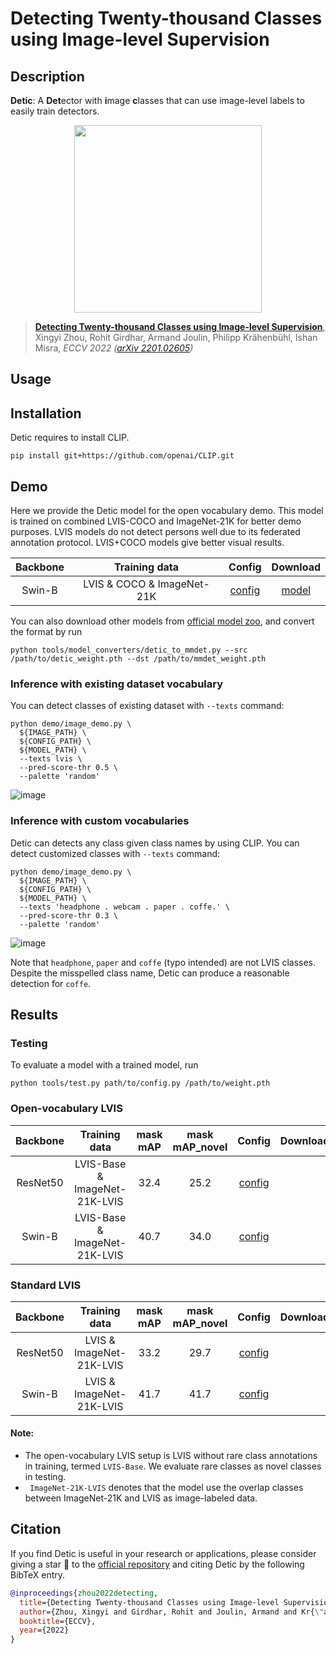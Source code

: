 # Detecting Twenty-thousand Classes using Image-level Supervision

## Description

**Detic**: A **Det**ector with **i**mage **c**lasses that can use image-level labels to easily train detectors.

<p align="center"> <img src='https://github.com/facebookresearch/Detic/blob/main/docs/teaser.jpeg?raw=true' align="center" height="300px"> </p>

> [**Detecting Twenty-thousand Classes using Image-level Supervision**](http://arxiv.org/abs/2201.02605),
> Xingyi Zhou, Rohit Girdhar, Armand Joulin, Philipp Krähenbühl, Ishan Misra,
> *ECCV 2022 ([arXiv 2201.02605](http://arxiv.org/abs/2201.02605))*

## Usage

<!-- For a typical model, this section should contain the commands for training and testing. You are also suggested to dump your environment specification to env.yml by `conda env export > env.yml`. -->

## Installation

Detic requires to install CLIP.

```shell
pip install git+https://github.com/openai/CLIP.git
```

## Demo

Here we provide the Detic model for the open vocabulary demo.  This model is trained on combined LVIS-COCO and ImageNet-21K for better demo purposes. LVIS models do not detect persons well due to its federated annotation protocol. LVIS+COCO models give better visual results.

| Backbone |         Training data          |                                Config                                 |                                                                                      Download                                                                                      |
| :------: | :----------------------------: | :-------------------------------------------------------------------: | :--------------------------------------------------------------------------------------------------------------------------------------------------------------------------------: |
|  Swin-B  | LVIS  &  COCO  &  ImageNet-21K | [config](./configs/detic_centernet2_swin-b_fpn_4x_lvis_coco_in21k.py) | [model](https://download.openmmlab.com/mmdetection/v3.0/detic/detic_centernet2_swin-b_fpn_4x_lvis-coco-in21k/detic_centernet2_swin-b_fpn_4x_lvis-coco-in21k_20230120-0d301978.pth) |

You can also download other models from  [official model zoo](https://github.com/facebookresearch/Detic/blob/main/docs/MODEL_ZOO.md), and convert the format by run

```shell
python tools/model_converters/detic_to_mmdet.py --src /path/to/detic_weight.pth --dst /path/to/mmdet_weight.pth
```

### Inference with existing dataset vocabulary

You can detect classes of existing dataset  with `--texts` command:

```shell
python demo/image_demo.py \
  ${IMAGE_PATH} \
  ${CONFIG_PATH} \
  ${MODEL_PATH} \
  --texts lvis \
  --pred-score-thr 0.5 \
  --palette 'random'
```

![image](https://user-images.githubusercontent.com/12907710/213624759-f0a2ba0c-0f5c-4424-a350-5ba5349e5842.png)

### Inference with custom vocabularies

Detic can detects any class given class names by using CLIP. You can detect customized classes with `--texts` command:

```shell
python demo/image_demo.py \
  ${IMAGE_PATH} \
  ${CONFIG_PATH} \
  ${MODEL_PATH} \
  --texts 'headphone . webcam . paper . coffe.' \
  --pred-score-thr 0.3 \
  --palette 'random'
```

![image](https://user-images.githubusercontent.com/12907710/213624637-e9e8a313-9821-4782-a18a-4408c876852b.png)

Note that `headphone`, `paper` and `coffe` (typo intended) are not LVIS classes. Despite the misspelled class name, Detic can produce a reasonable detection for `coffe`.

## Results

### Testing

To evaluate a model with a trained model, run

```shell
python tools/test.py path/to/config.py /path/to/weight.pth
```

### Open-vocabulary LVIS

| Backbone |          Training data          | mask mAP | mask mAP_novel |                                   Config                                   | Download |
| :------: | :-----------------------------: | :------: | :------------: | :------------------------------------------------------------------------: | :------: |
| ResNet50 | LVIS-Base  &  ImageNet-21K-LVIS |   32.4   |      25.2      |  [config](./configs/detic_centernet2_r50_fpn_4x_lvis-base_in21k-lvis.py)   |          |
|  Swin-B  | LVIS-Base  &  ImageNet-21K-LVIS |   40.7   |      34.0      | [config](./configs/detic_centernet2_swin-b_fpn_4x_lvis-base_in21k-lvis.py) |          |

### Standard LVIS

| Backbone |      Training data       | mask mAP | mask mAP_novel |                                Config                                 | Download |
| :------: | :----------------------: | :------: | :------------: | :-------------------------------------------------------------------: | :------: |
| ResNet50 | LVIS & ImageNet-21K-LVIS |   33.2   |      29.7      |  [config](./configs/detic_centernet2_r50_fpn_4x_lvis_in21k-lvis.py)   |          |
|  Swin-B  | LVIS & ImageNet-21K-LVIS |   41.7   |      41.7      | [config](./configs/detic_centernet2_swin-b_fpn_4x_lvis_in21k-lvis.py) |          |

#### Note:

- The open-vocabulary LVIS setup is LVIS without rare class annotations in training, termed `LVIS-Base`. We evaluate rare classes as novel classes in testing.
- ` ImageNet-21K-LVIS` denotes that the model use the overlap classes between ImageNet-21K and LVIS as image-labeled data.

## Citation

If you find Detic is useful in your research or applications, please consider giving a star 🌟 to the [official repository](https://github.com/facebookresearch/Detic) and citing Detic by the following BibTeX entry.

```BibTeX
@inproceedings{zhou2022detecting,
  title={Detecting Twenty-thousand Classes using Image-level Supervision},
  author={Zhou, Xingyi and Girdhar, Rohit and Joulin, Armand and Kr{\"a}henb{\"u}hl, Philipp and Misra, Ishan},
  booktitle={ECCV},
  year={2022}
}
```
